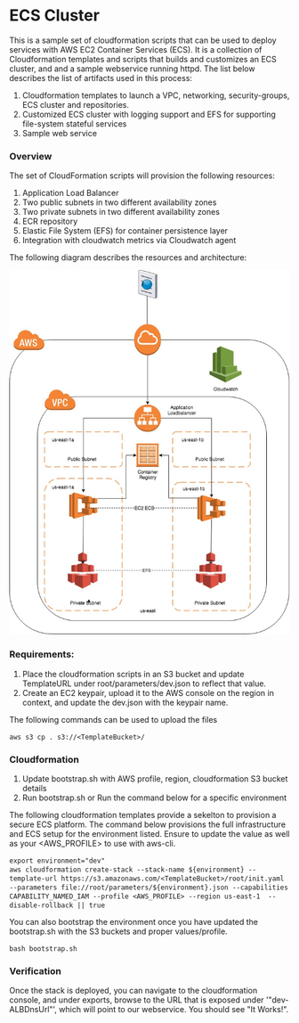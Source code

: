 # ECS Cluster

This is a sample set of cloudformation scripts that can be used to deploy services with AWS EC2 Container Services (ECS).  It is a collection of Cloudformation templates and scripts that builds and customizes an ECS cluster, and and a sample webservice running httpd.  The list below describes the list of artifacts used in this process:

1. Cloudformation templates to launch a VPC, networking, security-groups, ECS cluster and repositories.
2. Customized ECS cluster with logging support and EFS for supporting file-system stateful services
3. Sample web service


### Overview

The set of CloudFormation scripts will provision the following resources:

1. Application Load Balancer
2. Two public subnets in two different availability zones
3. Two private subnets in two different availability zones
4. ECR repository
5. Elastic File System (EFS) for container persistence layer
6. Integration with cloudwatch metrics via Cloudwatch agent

The following diagram describes the resources and architecture:

![Architecture](/drawio/images/aws-ecs.jpg)

### Requirements:

1. Place the cloudformation scripts in an S3 bucket and update TemplateURL under root/parameters/dev.json to reflect that value.
2. Create an EC2 keypair, upload it to the AWS console on the region in context, and update the dev.json with the keypair name.

The following commands can be used to upload the files

```
aws s3 cp . s3://<TemplateBucket>/
```

### Cloudformation

1. Update bootstrap.sh with AWS profile, region, cloudformation S3 bucket details
2. Run bootstrap.sh or Run the command below for a specific environment

The following cloudformation templates provide a sekelton to provision a secure ECS platform.  The command below provisions the full infrastructure and ECS setup for the environment listed.  Ensure to update the <TemplateBucket> value as well as your <AWS_PROFILE> to use with aws-cli.

```
export environment="dev"
aws cloudformation create-stack --stack-name ${environment} --template-url https://s3.amazonaws.com/<TemplateBucket>/root/init.yaml --parameters file://root/parameters/${environment}.json --capabilities CAPABILITY_NAMED_IAM --profile <AWS_PROFILE> --region us-east-1  --disable-rollback || true
```

You can also bootstrap the environment once you have updated the bootstrap.sh with the S3 buckets and proper values/profile.

```
bash bootstrap.sh
```


### Verification

Once the stack is deployed, you can navigate to the cloudformation console, and under exports, browse to the URL that is exposed under '"dev-ALBDnsUrl"', which will point to our webservice.  You should see "It Works!".


